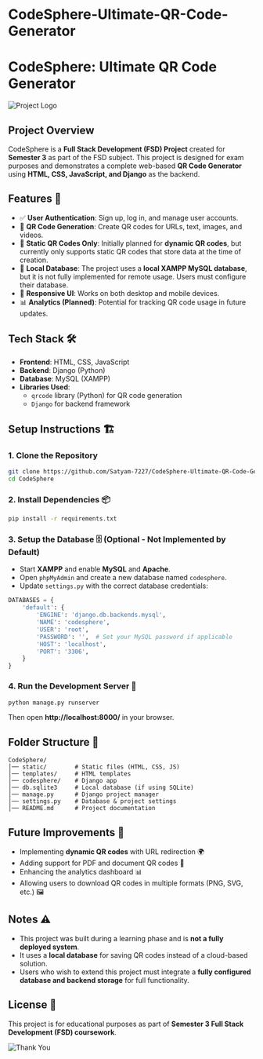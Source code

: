 # CodeSphere-Ultimate-QR-Code-Generator
# CodeSphere: Ultimate QR Code Generator

![Project Logo](https://via.placeholder.com/600x200?text=CodeSphere+QR+Generator)

## Project Overview
CodeSphere is a **Full Stack Development (FSD) Project** created for **Semester 3** as part of the FSD subject. This project is designed for exam purposes and demonstrates a complete web-based **QR Code Generator** using **HTML, CSS, JavaScript, and Django** as the backend.

## Features 🚀
- ✅ **User Authentication**: Sign up, log in, and manage user accounts.
- 🔗 **QR Code Generation**: Create QR codes for URLs, text, images, and videos.
- 🎨 **Static QR Codes Only**: Initially planned for **dynamic QR codes**, but currently only supports static QR codes that store data at the time of creation.
- 📂 **Local Database**: The project uses a **local XAMPP MySQL database**, but it is not fully implemented for remote usage. Users must configure their database.
- 📱 **Responsive UI**: Works on both desktop and mobile devices.
- 📊 **Analytics (Planned)**: Potential for tracking QR code usage in future updates.

## Tech Stack 🛠️
- **Frontend**: HTML, CSS, JavaScript
- **Backend**: Django (Python)
- **Database**: MySQL (XAMPP)
- **Libraries Used**:
  - `qrcode` library (Python) for QR code generation
  - `Django` for backend framework

## Setup Instructions 🏗️
### 1. Clone the Repository
```sh
git clone https://github.com/Satyam-7227/CodeSphere-Ultimate-QR-Code-Generator.git
cd CodeSphere
```

### 2. Install Dependencies 📦
```sh
pip install -r requirements.txt
```

### 3. Setup the Database 🗄️ (Optional - Not Implemented by Default)
- Start **XAMPP** and enable **MySQL** and **Apache**.
- Open `phpMyAdmin` and create a new database named `codesphere`.
- Update `settings.py` with the correct database credentials:
```python
DATABASES = {
    'default': {
        'ENGINE': 'django.db.backends.mysql',
        'NAME': 'codesphere',
        'USER': 'root',
        'PASSWORD': '',  # Set your MySQL password if applicable
        'HOST': 'localhost',
        'PORT': '3306',
    }
}
```

### 4. Run the Development Server 🚀
```sh
python manage.py runserver
```
Then open **http://localhost:8000/** in your browser.

## Folder Structure 📁
```
CodeSphere/
│── static/        # Static files (HTML, CSS, JS)
│── templates/     # HTML templates
│── codesphere/    # Django app
│── db.sqlite3     # Local database (if using SQLite)
│── manage.py      # Django project manager
│── settings.py    # Database & project settings
│── README.md      # Project documentation
```

## Future Improvements 🔮
- Implementing **dynamic QR codes** with URL redirection 🌍
- Adding support for PDF and document QR codes 📄
- Enhancing the analytics dashboard 📊
- Allowing users to download QR codes in multiple formats (PNG, SVG, etc.) 🖼️

## Notes ⚠️
- This project was built during a learning phase and is **not a fully deployed system**.
- It uses a **local database** for saving QR codes instead of a cloud-based solution.
- Users who wish to extend this project must integrate a **fully configured database and backend storage** for full functionality.

## License 📜
This project is for educational purposes as part of **Semester 3 Full Stack Development (FSD) coursework**.

![Thank You](https://via.placeholder.com/600x200?text=Thank+You+for+Checking+Out+CodeSphere!)

